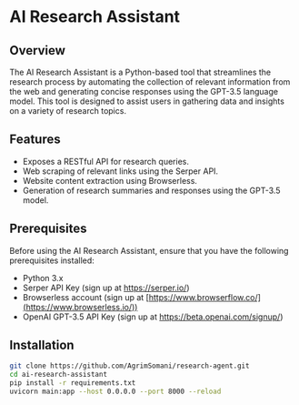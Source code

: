 # AI Research Assistant

## Overview

The AI Research Assistant is a Python-based tool that streamlines the research process by automating the collection of relevant information from the web and generating concise responses using the GPT-3.5 language model. This tool is designed to assist users in gathering data and insights on a variety of research topics.

## Features
- Exposes a RESTful API for research queries.
- Web scraping of relevant links using the Serper API.
- Website content extraction using Browserless.
- Generation of research summaries and responses using the GPT-3.5 model.

## Prerequisites

Before using the AI Research Assistant, ensure that you have the following prerequisites installed:

- Python 3.x
- Serper API Key (sign up at https://serper.io/)
- Browserless account (sign up at [https://www.browserflow.co/](https://www.browserless.io/))
- OpenAI GPT-3.5 API Key (sign up at https://beta.openai.com/signup/)

## Installation
   ```bash
   git clone https://github.com/AgrimSomani/research-agent.git
   cd ai-research-assistant
   pip install -r requirements.txt
   uvicorn main:app --host 0.0.0.0 --port 8000 --reload


